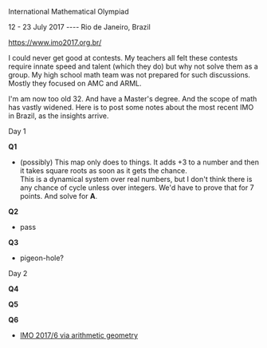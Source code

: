 International Mathematical Olympiad

12 - 23 July 2017 ---- Rio de Janeiro, Brazil

https://www.imo2017.org.br/

I could never get good at contests.  My teachers all felt
these contests require innate speed and talent (which they do)
but why not solve them as a group.  My high school math team
was not prepared for such discussions.  Mostly they focused on AMC
and ARML.

I'm am now too old 32.  And have a Master's degree.  And the scope of 
math has vastly widened.  Here is to post some notes about the most
recent IMO in Brazil, as the insights arrive.

Day 1

**Q1**

* (possibly) This map only does to things.  It adds +3 to a number
and then it takes square roots as soon as it gets the chance.  
This is a dynamical system over real numbers, but I don't think there is
any chance of cycle unless over integers.  We'd have to prove that for 7 points.  And solve for **A**.

**Q2**

* pass

**Q3**

* pigeon-hole?

Day 2

**Q4**

**Q5**

**Q6**

* [IMO 2017/6 via arithmetic geometry](https://mathoverflow.net/questions/277253/imo-2017-6-via-arithmetic-geometry)
